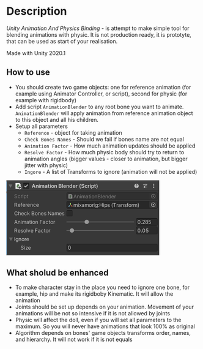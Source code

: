 # Description

*Unity Animation And Physics Binding* - is attempt to make simple tool for blending animations with physic. It is not production ready, it is prototyte, that can be used as start of your realisation.

Made with Unity 2020.1



## How to use

* You should create two game objects: one for reference animation (for example using Animator Controller, or script), second for physic (for example with rigidbody)
* Add script `AnimationBlender` to any root bone you want to animate. `AnimationBlender` will apply animation from reference animation object to this object and all his children.
* Setup all parameters
  * `Reference` - object for taking animation
  * `Check Bones Names` - Should we fail if bones name are not equal
  * `Animation Factor` - How much animation updates should be applied
  * `Resolve Factor` - How much physic body should try to return to animation angles (bigger values - closer to animation, but bigger jitter with physic)
  * `Ingore` - A list of Transforms to ignore (animation will not be applied)

<img src="Doc/Animation Blender.png" width=400>

## What sholud be enhanced

* To make character stay in the place you need to ignore one bone, for example, hip and make its rigidboby Kinematic. It will allow the animation
* Joints should be set up depends on your animation. Movement of your animations will be not so intensive if it is not allowed by joints
* Physic will affect the doll, even if you will set all parameters to the maximum. So you will never have animations that look 100% as original
* Algorithm depends on bones' game objects transforms order, names, and hierarchy. It will not work if it is not equals
